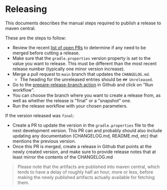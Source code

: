 # Releasing

This documents describes the manual steps required to publish a release to maven central.

These are the steps to follow:

- Review the recent [list of open PRs](https://github.com/open-telemetry/opentelemetry-android/pulls) 
  to determine if any need to be merged before cutting a release.
- Make sure that the `gradle.properties` version property is set to the value you want to release. 
  This must be different than the most recent release number (typically one minor version increase).
- Merge a pull request to `main` branch that updates the `CHANGELOG.md`.
  - The heading for the unreleased entries should be `## Unreleased`.
- Go to the 
  [prepare-release-branch action](https://github.com/open-telemetry/opentelemetry-android/actions/workflows/prepare-release-branch.yml)
  in Github and click on "Run workflow".
- You can choose the branch where you want to create a release from, as well as whether the release
  is "final" or a "snapshot" one.
- Run the release workflow with your chosen parameters.

If the version released was `final`:

- Create a PR to update the version in the `gradle.properties` file to
  the next development version. This PR can and probably should also include updating any
  documentation (CHANGELOG.md, README.md, etc) that mentions the previous version.
- Once this PR is merged, create a release in Github that points at the newly created version, and
  make sure to provide release notes that at least mirror the contents of the CHANGELOG.md

> Please note that the artifacts are published into maven central, which tends to have a delay of
> roughly half an hour, more or less, before making the newly published artifacts actually available
> for fetching them.

